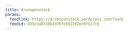 ```yaml
---
title: dronopenstack
params:
  feedlink: https://dronopenstack.wordpress.com/feed/
  feedid: 055e3a8338b4076fe561262ed0f5c7c6
---
```

